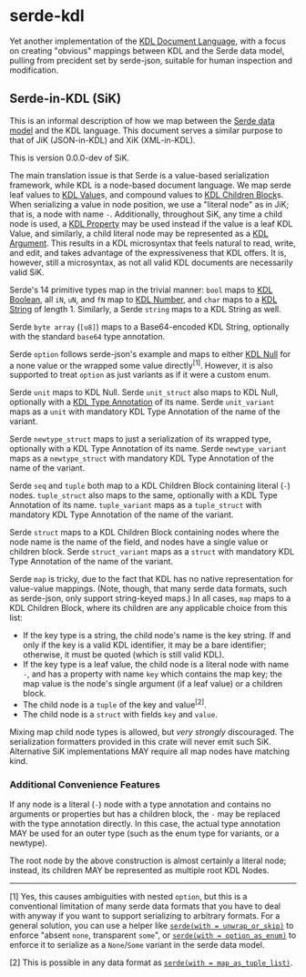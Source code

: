 # serde-kdl

Yet another implementation of the [KDL Document Language], with a focus on
creating "obvious" mappings between KDL and the Serde data model, pulling from
precident set by serde-json, suitable for human inspection and modification.

## Serde-in-KDL (SiK)

This is an informal description of how we map between the [Serde data model]
and the KDL language. This document serves a similar purpose to that of JiK
(JSON-in-KDL) and XiK (XML-in-KDL).

This is version 0.0.0-dev of SiK.

The main translation issue is that Serde is a value-based serialization
framework, while KDL is a node-based document language. We map serde leaf
values to [KDL Value]s, and compound values to [KDL Children Block]s. When
serializing a value in node position, we use a "literal node" as in JiK; that
is, a node with name `-`. Additionally, throughout SiK, any time a child node
is used, a [KDL Property] may be used instead if the value is a leaf KDL Value,
and similarly, a child literal node may be represented as a [KDL Argument].
This results in a KDL microsyntax that feels natural to read, write, and edit,
and takes advantage of the expressiveness that KDL offers. It is, however,
still a microsyntax, as not all valid KDL documents are necessarily valid SiK.

Serde's 14 primitive types map in the trivial manner: `bool` maps to
[KDL Boolean], all `iN`, `uN`, and `fN` map to [KDL Number], and `char` maps
to a [KDL String] of length 1. Similarly, a Serde `string` maps to a KDL
String as well.

Serde `byte array` (`[u8]`) maps to a Base64-encoded KDL String,
optionally with the standard `base64` type annotation.

Serde `option` follows serde-json's example and maps to either [KDL Null] for
a none value or the wrapped some value directly<sup>[1]</sup>. However, it is
also supported to treat `option` as just variants as if it were a custom enum.

Serde `unit` maps to KDL Null. Serde `unit_struct` also maps to KDL Null,
optionally with a [KDL Type Annotation] of its name. Serde `unit_variant` maps
as a `unit` with mandatory KDL Type Annotation of the name of the variant.

Serde `newtype_struct` maps to just a serialization of its wrapped type,
optionally with a KDL Type Annotation of its name. Serde `newtype_variant`
maps as a `newtype_struct` with mandatory KDL Type Annotation of the name
of the variant.

Serde `seq` and `tuple` both map to a KDL Children Block containing literal
(`-`) nodes. `tuple_struct` also maps to the same, optionally with a KDL Type
Annotation of its name. `tuple_variant` maps as a `tuple_struct` with mandatory
KDL Type Annotation of the name of the variant.

Serde `struct` maps to a KDL Children Block containing nodes where the node
name is the name of the field, and nodes have a single value or children block.
Serde `struct_variant` maps as a `struct` with mandatory KDL Type Annotation of
the name of the variant.

Serde `map` is tricky, due to the fact that KDL has no native representation
for value-value mappings. (Note, though, that many serde data formats, such as 
serde-json, only support string-keyed maps.) In all cases, `map` maps to a KDL
Children Block, where its children are any applicable choice from this list:

- If the key type is a string, the child node's name is the key string. If and
  only if the key is a valid KDL identifier, it may be a bare identifier;
  otherwise, it must be quoted (which is still valid KDL).
- If the key type is a leaf value, the child node is a literal node with name
  `-`, and has a property with name `key` which contains the map key; the map
  value is the node's single argument (if a leaf value) or a children block.
- The child node is a `tuple` of the key and value<sup>[2]</sup>.
- The child node is a `struct` with fields `key` and `value`.

Mixing map child node types is allowed, but _very strongly_ discouraged. The
serialization formatters provided in this crate will never emit such SiK.
Alternative SiK implementations MAY require all map nodes have matching kind.

### Additional Convenience Features

If any node is a literal (`-`) node with a type annotation and contains no
arguments or properties but has a children block, the `-` may be replaced with
the type annotation directly. In this case, the actual type annotation MAY be
used for an outer type (such as the enum type for variants, or a newtype).

The root node by the above construction is almost certainly a literal node;
instead, its children MAY be represented as multiple root KDL Nodes.

  [KDL Argument]: <https://github.com/kdl-org/kdl/blob/main/SPEC.md#argument>
  [KDL Document Language]: <https://github.com/kdl-org/kdl>
  [KDL Boolean]: <https://github.com/kdl-org/kdl/blob/main/SPEC.md#boolean>
  [KDL Children Block]: <https://github.com/kdl-org/kdl/blob/main/SPEC.md#children-block>
  [KDL Identifier]: <https://github.com/kdl-org/kdl/blob/main/SPEC.md#identifier>
  [KDL Node]: <https://github.com/kdl-org/kdl/blob/main/SPEC.md#node>
  [KDL Null]: <https://github.com/kdl-org/kdl/blob/main/SPEC.md#null>
  [KDL Number]: <https://github.com/kdl-org/kdl/blob/main/SPEC.md#number>
  [KDL Property]: <https://github.com/kdl-org/kdl/blob/main/SPEC.md#property>
  [KDL String]: <https://github.com/kdl-org/kdl/blob/main/SPEC.md#string>
  [KDL Type Annotation]: <https://github.com/kdl-org/kdl/blob/main/SPEC.md#type-annotation>
  [KDL Value]: <https://github.com/kdl-org/kdl/blob/main/SPEC.md#value>
  [Serde data model]: <https://serde.rs/data-model.html>

-----

[1] Yes, this causes ambiguities with nested `option`, but this is a
conventional limitation of many serde data formats that you have to deal with
anyway if you want to support serializing to arbitrary formats. For a general
solution, you can use a helper like [`serde(with = unwrap_or_skip)`] to enforce
"absent `none`, transparent `some`", or [`serde(with = option_as_enum)`] to
enforce it to serialize as a `None`/`Some` variant in the serde data model.

[2] This is possible in any data format as [`serde(with = map_as_tuple_list)`].

  [`serde(with = unwrap_or_skip)`]: <https://docs.rs/serde_with/1/serde_with/rust/unwrap_or_skip/index.html>
  [`serde(with = option_as_enum)`]: <https://github.com/jonasbb/serde_with/issues/365>
  [`serde(with = map_as_tuple_list)`]: <https://docs.rs/serde_with/1/serde_with/rust/map_as_tuple_list/index.html>
